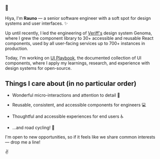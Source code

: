 ### 👋

Hiya, I'm **Rauno** — a senior software engineer with a soft spot for design systems and user interfaces. ✨

Up until recently, I led the engineering of [Veriff's](https://veriff.com) design system Genoma, where I grew the component library to 30+ accessible and reusable React components, used by all user-facing services up to 700+ instances in production.

Today, I'm working on [UI Playbook](http://uiplaybook.dev/), the documented collection of UI components, where I apply my learnings, research, and experience with design systems for open-source.

## Things I care about (in no particular order)

- Wonderful micro-interactions and attention to detail 🎉

- Reusable, consistent, and accessible components for engineers 💻

- Thoughtful and accessible experiences for end users ♿️

- ...and road cycling! 🚴‍

I'm open to new opportunities, so if it feels like we share common interests — drop me a line!

✌️
